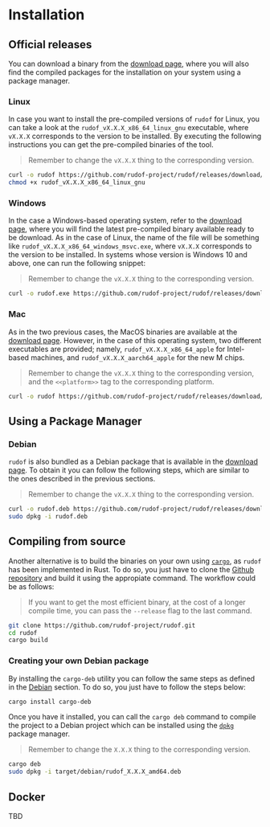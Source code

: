 # Installation

## Official releases

You can download a binary from the [download page](https://github.com/rudof-project/rudof/releases/latest), where you will also find the compiled packages for the installation on your system using a package manager.

### Linux

In case you want to install the pre-compiled versions of `rudof` for Linux, you can take a look at the `rudof_vX.X.X_x86_64_linux_gnu` executable, where `vX.X.X` corresponds to the version to be installed.
By executing the following instructions you can get the pre-compiled binaries of the tool.

> Remember to change the `vX.X.X` thing to the corresponding version.

```sh
curl -o rudof https://github.com/rudof-project/rudof/releases/download/vX.X.X/rudof_vX.X.X_x86_64_linux_gnu
chmod +x rudof_vX.X.X_x86_64_linux_gnu
```

### Windows

In the case a Windows-based operating system, refer to the [download page](https://github.com/rudof-project/rudof/releases/latest), where you will find the latest pre-compiled binary available ready to be download.
As in the case of Linux, the name of the file will be something like `rudof_vX.X.X_x86_64_windows_msvc.exe`, where `vX.X.X` corresponds to the version to be installed.
In systems whose version is Windows 10 and above, one can run the following snippet:

> Remember to change the `vX.X.X` thing to the corresponding version.

```sh
curl -o rudof.exe https://github.com/rudof-project/rudof/releases/download/vX.X.X/rudof_vX.X.X_x86_64_windows_msvc.exe
```

### Mac

As in the two previous cases, the MacOS binaries are available at the [download page](https://github.com/rudof-project/rudof/releases/latest).
However, in the case of this operating system, two different executables are provided; namely, `rudof_vX.X.X_x86_64_apple` for Intel-based machines, and `rudof_vX.X.X_aarch64_apple` for the new M chips.

> Remember to change the `vX.X.X` thing to the corresponding version, and the `<<platform>>` tag to the corresponding platform.

```sh
curl -o rudof https://github.com/rudof-project/rudof/releases/download/vX.X.X/rudof_vX.X.X_<<platform>>_apple.exe
```

## Using a Package Manager

### Debian

`rudof` is also bundled as a Debian package that is available in the [download page](https://github.com/rudof-project/rudof/releases/latest).
To obtain it you can follow the following steps, which are similar to the ones described in the previous sections.

> Remember to change the `vX.X.X` thing to the corresponding version.

```sh
curl -o rudof.deb https://github.com/rudof-project/rudof/releases/download/vX.X.X/rudof_vX.X.X_amd64.deb
sudo dpkg -i rudof.deb
```

## Compiling from source

Another alternative is to build the binaries on your own using [`cargo`](https://doc.rust-lang.org/cargo/), as `rudof` has been implemented in Rust.
To do so, you just have to clone the [Github repository](https://github.com/rudof-project/rudof) and build it using the appropiate command.
The workflow could be as follows:

> If you want to get the most efficient binary, at the cost of a longer compile time, you can pass the `--release` flag to the last command.

```sh
git clone https://github.com/rudof-project/rudof.git
cd rudof
cargo build
```

### Creating your own Debian package

By installing the `cargo-deb` utility you can follow the same steps as defined in the [Debian](#debian) section.
To do so, you just have to follow the steps below:

```sh
cargo install cargo-deb
```

Once you have it installed, you can call the `cargo deb` command to compile the project to a Debian project which can be installed using the [`dpkg`](https://man7.org/linux/man-pages/man1/dpkg.1.html) package manager.

> Remember to change the `X.X.X` thing to the corresponding version.

```sh
cargo deb
sudo dpkg -i target/debian/rudof_X.X.X_amd64.deb
```

## Docker

TBD
